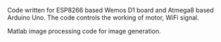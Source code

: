 Code written for ESP8266 based Wemos D1 board and Atmega8 based Arduino Uno. The code controls the working of motor, WiFi signal.

Matlab image processing code for image generation.
